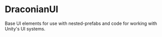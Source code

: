 # DraconianUI
Base UI elements for use with nested-prefabs and code for working with Unity's UI systems. 
